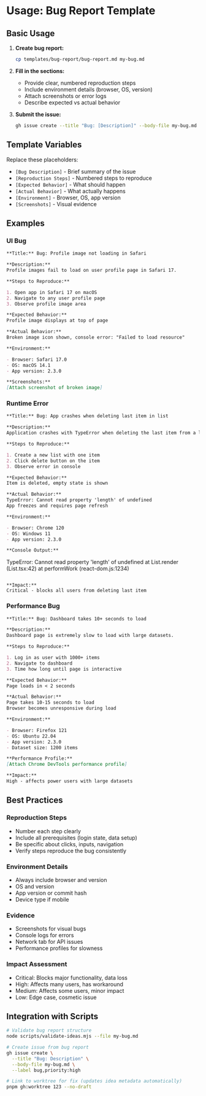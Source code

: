 # Usage: Bug Report Template

## Basic Usage

1. **Create bug report:**

   ```bash
   cp templates/bug-report/bug-report.md my-bug.md
   ```

2. **Fill in the sections:**
   - Provide clear, numbered reproduction steps
   - Include environment details (browser, OS, version)
   - Attach screenshots or error logs
   - Describe expected vs actual behavior

3. **Submit the issue:**
   ```bash
   gh issue create --title "Bug: [Description]" --body-file my-bug.md --label bug
   ```

## Template Variables

Replace these placeholders:

- `[Bug Description]` - Brief summary of the issue
- `[Reproduction Steps]` - Numbered steps to reproduce
- `[Expected Behavior]` - What should happen
- `[Actual Behavior]` - What actually happens
- `[Environment]` - Browser, OS, app version
- `[Screenshots]` - Visual evidence

## Examples

### UI Bug

```markdown
**Title:** Bug: Profile image not loading in Safari

**Description:**
Profile images fail to load on user profile page in Safari 17.

**Steps to Reproduce:**

1. Open app in Safari 17 on macOS
2. Navigate to any user profile page
3. Observe profile image area

**Expected Behavior:**
Profile image displays at top of page

**Actual Behavior:**
Broken image icon shown, console error: "Failed to load resource"

**Environment:**

- Browser: Safari 17.0
- OS: macOS 14.1
- App version: 2.3.0

**Screenshots:**
[Attach screenshot of broken image]
```

### Runtime Error

```markdown
**Title:** Bug: App crashes when deleting last item in list

**Description:**
Application crashes with TypeError when deleting the last item from a list.

**Steps to Reproduce:**

1. Create a new list with one item
2. Click delete button on the item
3. Observe error in console

**Expected Behavior:**
Item is deleted, empty state is shown

**Actual Behavior:**
TypeError: Cannot read property 'length' of undefined
App freezes and requires page refresh

**Environment:**

- Browser: Chrome 120
- OS: Windows 11
- App version: 2.3.0

**Console Output:**
```

TypeError: Cannot read property 'length' of undefined
at List.render (List.tsx:42)
at performWork (react-dom.js:1234)

```

**Impact:**
Critical - blocks all users from deleting last item
```

### Performance Bug

```markdown
**Title:** Bug: Dashboard takes 10+ seconds to load

**Description:**
Dashboard page is extremely slow to load with large datasets.

**Steps to Reproduce:**

1. Log in as user with 1000+ items
2. Navigate to dashboard
3. Time how long until page is interactive

**Expected Behavior:**
Page loads in < 2 seconds

**Actual Behavior:**
Page takes 10-15 seconds to load
Browser becomes unresponsive during load

**Environment:**

- Browser: Firefox 121
- OS: Ubuntu 22.04
- App version: 2.3.0
- Dataset size: 1200 items

**Performance Profile:**
[Attach Chrome DevTools performance profile]

**Impact:**
High - affects power users with large datasets
```

## Best Practices

### Reproduction Steps

- Number each step clearly
- Include all prerequisites (login state, data setup)
- Be specific about clicks, inputs, navigation
- Verify steps reproduce the bug consistently

### Environment Details

- Always include browser and version
- OS and version
- App version or commit hash
- Device type if mobile

### Evidence

- Screenshots for visual bugs
- Console logs for errors
- Network tab for API issues
- Performance profiles for slowness

### Impact Assessment

- Critical: Blocks major functionality, data loss
- High: Affects many users, has workaround
- Medium: Affects some users, minor impact
- Low: Edge case, cosmetic issue

## Integration with Scripts

```bash
# Validate bug report structure
node scripts/validate-ideas.mjs --file my-bug.md

# Create issue from bug report
gh issue create \
  --title "Bug: Description" \
  --body-file my-bug.md \
  --label bug,priority:high

# Link to worktree for fix (updates idea metadata automatically)
pnpm gh:worktree 123 --no-draft
```
